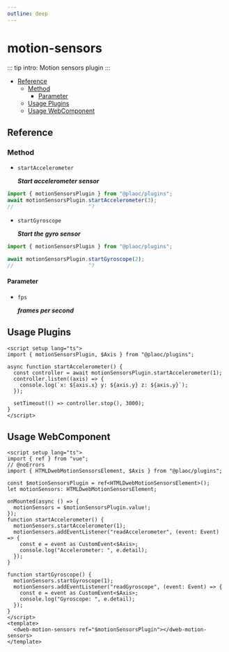 ```yaml
---
outline: deep
---
```


# motion-sensors

<Badges name="@plaoc/plugins" />
<Platform supports="iOS,Android" />

::: tip intro:
Motion sensors plugin
:::

- [Reference](#reference)
  - [Method](#method)
    - [Parameter](#parameter)
  - [Usage Plugins](#usage-plugins)
  - [Usage WebComponent](#usage-webcomponent)

## Reference

### Method

- `startAccelerometer`

  **_Start accelerometer sensor_**

```ts twoslash
import { motionSensorsPlugin } from "@plaoc/plugins";
await motionSensorsPlugin.startAccelerometer(3);
//                        ^?
```

- `startGyroscope`

  **_Start the gyro sensor_**

```ts twoslash
import { motionSensorsPlugin } from "@plaoc/plugins";

await motionSensorsPlugin.startGyroscope(2);
//                        ^?
```

#### Parameter

- `fps`

  **_frames per second_**

## Usage Plugins

```vue twoslash
<script setup lang="ts">
import { motionSensorsPlugin, $Axis } from "@plaoc/plugins";

async function startAccelerometer() {
  const controller = await motionSensorsPlugin.startAccelerometer(1);
  controller.listen((axis) => {
    console.log(`x: ${axis.x} y: ${axis.y} z: ${axis.y}`);
  });

  setTimeout(() => controller.stop(), 3000);
}
</script>
```

## Usage WebComponent

```vue twoslash
<script setup lang="ts">
import { ref } from "vue";
// @noErrors
import { HTMLDwebMotionSensorsElement, $Axis } from "@plaoc/plugins";

const $motionSensorsPlugin = ref<HTMLDwebMotionSensorsElement>();
let motionSensors: HTMLDwebMotionSensorsElement;

onMounted(async () => {
  motionSensors = $motionSensorsPlugin.value!;
});
function startAccelerometer() {
  motionSensors.startAccelerometer(1);
  motionSensors.addEventListener("readAccelerometer", (event: Event) => {
    const e = event as CustomEvent<$Axis>;
    console.log("Accelerometer: ", e.detail);
  });
}

function startGyroscope() {
  motionSensors.startGyroscope(1);
  motionSensors.addEventListener("readGyroscope", (event: Event) => {
    const e = event as CustomEvent<$Axis>;
    console.log("Gyroscope: ", e.detail);
  });
}
</script>
<template>
  <dweb-motion-sensors ref="$motionSensorsPlugin"></dweb-motion-sensors>
</template>
```
